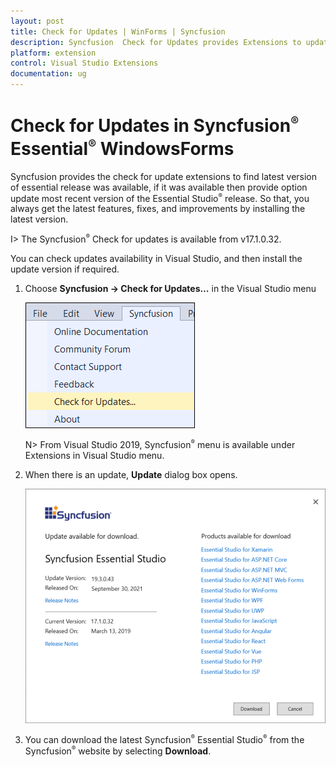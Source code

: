 ```yaml
---
layout: post
title: Check for Updates | WinForms | Syncfusion
description: Syncfusion  Check for Updates provides Extensions to update most recent version of the Essential Studio  release.
platform: extension
control: Visual Studio Extensions
documentation: ug
---
```


# Check for Updates in Syncfusion<sup style="font-size:70%">&reg;</sup>  Essential<sup style="font-size:70%">&reg;</sup> WindowsForms

Syncfusion provides the check for update extensions to find latest version of essential release was available, if it was available then provide option update most recent version of the Essential Studio<sup style="font-size:70%">&reg;</sup>  release. So that, you always get the latest features, fixes, and improvements by installing the latest version.

I> The Syncfusion<sup style="font-size:70%">&reg;</sup>  Check for updates is available from v17.1.0.32.

You can check updates availability in Visual Studio, and then install the update version if required.

1. Choose **Syncfusion -> Check for Updates…** in the Visual Studio menu

   ![Syncfusion check for updates menu](Check-for-Updates_images/Check-for-Updates_images-img1.png)

   N> From Visual Studio 2019, Syncfusion<sup style="font-size:70%">&reg;</sup>  menu is available under Extensions in Visual Studio menu.
   
2. When there is an update, **Update** dialog box opens.

   ![Syncfusion check for updates wizard](Check-for-Updates_images/Check-for-Updates_images-img2.png)

3. You can download the latest Syncfusion<sup style="font-size:70%">&reg;</sup>  Essential Studio<sup style="font-size:70%">&reg;</sup>  from the Syncfusion<sup style="font-size:70%">&reg;</sup>  website by selecting **Download**.
